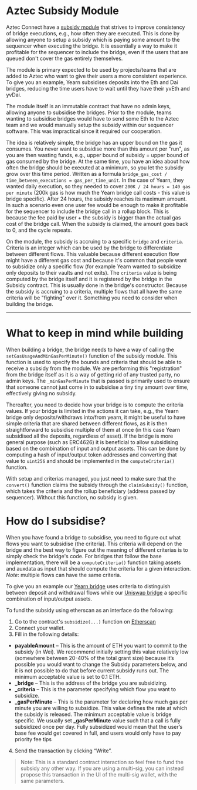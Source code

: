 # Aztec Subsidy Module
Aztec Connect have a [subsidy module](https://etherscan.io/address/0xABc30E831B5Cc173A9Ed5941714A7845c909e7fA) that strives to improve consistency of bridge executions, e.g., how often they are executed. This is done by allowing anyone to setup a subsidy which is paying some amount to the sequencer when executing the bridge. It is essentially a way to make it profitable for the sequencer to include the bridge, even if the users that are queued don't cover the gas entirely themselves. 

The module is primary expected to be used by projects/teams that are added to Aztec who want to give their users a more consistent experience. To give you an example, Yearn subsidises deposits into the Eth and Dai bridges, reducing the time users have to wait until they have their yvEth and yvDai.

The module itself is an immutable contract that have no admin keys, allowing anyone to subsidise the bridges. Prior to the module, teams wanting to subsidise bridges would have to send some Eth to the Aztec team and we would manually setup the subsidy within our sequencer software. This was impractical since it required our cooperation.

The idea is relatively simple, the bridge has an upper bound on the gas it consumes. You never want to subsidise more than this amount per "run", as you are then wasting funds, e.g., upper bound of subsidy = upper bound of gas consumed by the bridge. At the same time, you have an idea about how often the bridge should be executed at a minimum, so you let the subsidy grow over this time period. Written as a formula `bridge_gas_cost / time_between_executions = gas_per_time_unit`. In the case of Yearn, they wanted daily execution, so they needed to cover `200K / 24 hours = 140 gas per minute` (200k gas is how much the Yearn bridge call costs - this value is bridge specific). After 24 hours, the subsidy reaches its maximum amount. In such a scenario even one user fee would be enough to make it profitable for the sequencer to include the bridge call in a rollup block. This is because the fee paid by user + the subsidy is bigger than the actual gas cost of the bridge call. When the subsidy is claimed, the amount goes back to 0, and the cycle repeats. 

On the module, the subsidy is accruing to a specific `bridge` and `criteria`. Criteria is an integer which can be used by the bridge to differentiate between different flows. This valuable because different execution flow might have a different gas cost and because it's common that people want to subsidize only a specific flow (for example Yearn wanted to subsidize only deposits to their vaults and not exits). The `criteria` value is being computed by the bridge itself and it is registered by the bridge in the Subsidy contract. This is usually done in the bridge's constructor. Because the subsidy is accruing to a criteria, multiple flows that all have the same criteria will be "fighting" over it. Something you need to consider when building the bridge. 


---
# What to keep in mind while building
When building a bridge, the bridge needs to have a way of calling the `setGasUsageAndMinGasPerMinute()` function of the subsidy module. This function is used to specify the bounds and criteria that should be able to receive a subsidy from the module. We are performing this "registration" from the bridge itself as it is a way of getting rid of any trusted party, no admin keys. The `_minGasPerMinute` that is passed is primarily used to ensure that someone cannot just come in to subsidise a tiny tiny amount over time, effectively giving no subsidy.

Thereafter, you need to decide how your bridge is to compute the criteria values. If your bridge is limited in the actions it can take, e.g., the Yearn bridge only deposits/withdraws into/from yearn, it might be useful to have simple criteria that are shared between different flows, as it is then straightforward to subsidise multiple of them at once (in this case Yearn subsidised all the deposits, regardless of asset). If the bridge is more general purpose (such as ERC4626) it is beneficial to allow subsidising based on the combination of input and output assets. This can be done by computing a hash of input/output token addresses and converting that value to `uint256` and should be implemented in the `computeCriteria()` function.

With setup and criterias managed, you just need to make sure that the `convert()` function claims the subsidy through the `claimSubsidy()` function, which takes the criteria and the rollup beneficiary (address passed by sequencer). Without this function, no subsidy is given. 

# How do I subsidise?
When you have found a bridge to subsidise, you need to figure out what flows you want to subsidise (the criteria). This criteria will depend on the bridge and the best way to figure out the meaning of different criterias is to simply check the bridge's code. 
For bridges that follow the base implementation, there will be a `computeCriteria()` function taking assets and auxdata as input that should compute the criteria for a given interaction. *Note*: multiple flows can have the same criteria.


To give you an example our [Yearn bridge](../../../bridges/yearn/YearnBridge.sol) uses criteria to distinguish between deposit and withdrawal flows while our [Uniswap bridge](../../../bridges/uniswap/UniswapBridge.sol)  a specific combination of input/output assets.

To fund the subsidy using etherscan as an interface do the following:

1. Go to the contract's `subsidize(...)` function on [Etherscan](https://etherscan.io/address/0xabc30e831b5cc173a9ed5941714a7845c909e7fa#writeContract#F5)
2. Connect your wallet.
3. Fill in the following details:

  - **payableAmount** – This is the amount of ETH you want to commit to the subsidy (in Wei). We recommend initially setting this value relatively low (somewhere between 20-40% of the total grant size) because it’s possible you would want to change the Subsidy parameters below, and it is not possible to do that before current subsidy runs out. The minimum acceptable value is set to 0.1 ETH.
  - **\_bridge** – This is the address of the bridge you are subsidizing.
  - **\_criteria** – This is the parameter specifying which flow you want to subsidize.
  - **\_gasPerMinute** – This is the parameter for declaring how much gas per minute you are willing to subsidize. This value defines the rate at which the subsidy is released. The minimum acceptable value is bridge specific. We usually set **\_gasPerMinute** value such that a call is fully subsidized once per day. Fully subsidized would mean that the user’s base fee would get covered in full, and users would only have to pay priority fee tips

4. Send the transaction by clicking “Write”.

> Note: This is a standard contract interaction so feel free to fund the subsidy any other way.
> If you are using a multi-sig, you can instead propose this transaction in the UI of the multi-sig wallet, with the same parameters.